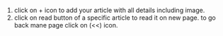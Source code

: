 1. click on + icon to add your article with all details including image.
2. click on read button of a specific article to read it on new page.
to go back mane page click on (<<) icon.